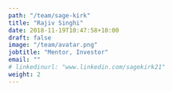 ```yaml
---
path: "/team/sage-kirk"
title: "Rajiv Singhi"
date: 2018-11-19T10:47:58+10:00
draft: false
image: "/team/avatar.png"
jobtitle: "Mentor, Investor"
email: ""
# linkedinurl: "www.linkedin.com/sagekirk21"
weight: 2
---
```


<!-- Lorem ipsum dolor sit amet, consectetur adipiscing elit, sed do eiusmod tempor incididunt ut labore et dolore magna aliqua. Bibendum arcu vitae elementum curabitur vitae nunc sed. Tortor at risus viverra adipiscing at in. -->
